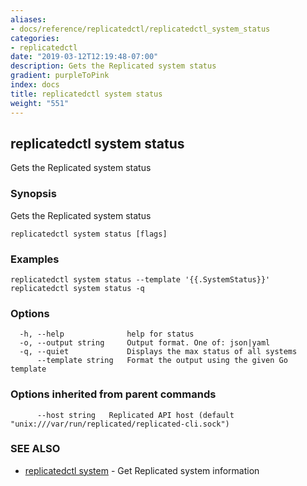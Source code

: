 ```yaml
---
aliases:
- docs/reference/replicatedctl/replicatedctl_system_status
categories:
- replicatedctl
date: "2019-03-12T12:19:48-07:00"
description: Gets the Replicated system status
gradient: purpleToPink
index: docs
title: replicatedctl system status
weight: "551"
---
```


## replicatedctl system status

Gets the Replicated system status

### Synopsis

Gets the Replicated system status

```
replicatedctl system status [flags]
```

### Examples

```
replicatedctl system status --template '{{.SystemStatus}}'
replicatedctl system status -q
```

### Options

```
  -h, --help              help for status
  -o, --output string     Output format. One of: json|yaml
  -q, --quiet             Displays the max status of all systems
      --template string   Format the output using the given Go template
```

### Options inherited from parent commands

```
      --host string   Replicated API host (default "unix:///var/run/replicated/replicated-cli.sock")
```

### SEE ALSO

* [replicatedctl system](/api/replicatedctl/replicatedctl_system/)	 - Get Replicated system information


